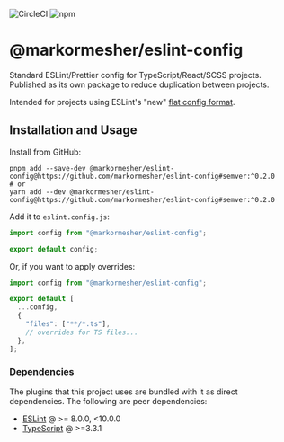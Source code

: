 ![CircleCI](https://img.shields.io/circleci/build/github/markormesher/eslint-config)
![npm](https://img.shields.io/npm/v/@markormesher/eslint-config)

# @markormesher/eslint-config

Standard ESLint/Prettier config for TypeScript/React/SCSS projects. Published as its own package to reduce duplication between projects.

Intended for projects using ESLint's "new" [flat config format](https://eslint.org/blog/2022/08/new-config-system-part-2).

## Installation and Usage

Install from GitHub:

```shell
pnpm add --save-dev @markormesher/eslint-config@https://github.com/markormesher/eslint-config#semver:^0.2.0
# or
yarn add --dev @markormesher/eslint-config@https://github.com/markormesher/eslint-config#semver:^0.2.0
```

Add it to `eslint.config.js`:

```js
import config from "@markormesher/eslint-config";

export default config;
```

Or, if you want to apply overrides:

```js
import config from "@markormesher/eslint-config";

export default [
  ...config,
  {
    "files": ["**/*.ts"],
    // overrides for TS files...
  },
];
```

### Dependencies

The plugins that this project uses are bundled with it as direct dependencies. The following are peer dependencies:

- [ESLint](https://www.npmjs.com/package/eslint) @ >= 8.0.0, <10.0.0
- [TypeScript](https://www.npmjs.com/package/typescript) @ >=3.3.1
